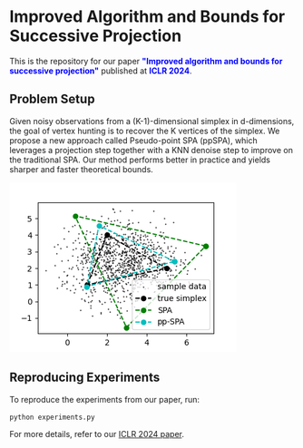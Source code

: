 # Improved Algorithm and Bounds for Successive Projection

This is the repository for our paper **<span style="color:blue;">"Improved algorithm and bounds for successive projection"</span>** published at **<span style="color:blue;">ICLR 2024</span>**.

## Problem Setup

Given noisy observations from a (K-1)-dimensional simplex in d-dimensions, the goal of vertex hunting is to recover the K vertices of the simplex. We propose a new approach called Pseudo-point SPA (ppSPA), which leverages a projection step together with a KNN denoise step to improve on the traditional SPA. Our method performs better in practice and yields sharper and faster theoretical bounds.


![Example Image](Results-experiments/triangle.png)


## Reproducing Experiments

To reproduce the experiments from our paper, run:

```bash
python experiments.py
```

For more details, refer to our [ICLR 2024 paper](link-to-paper).

